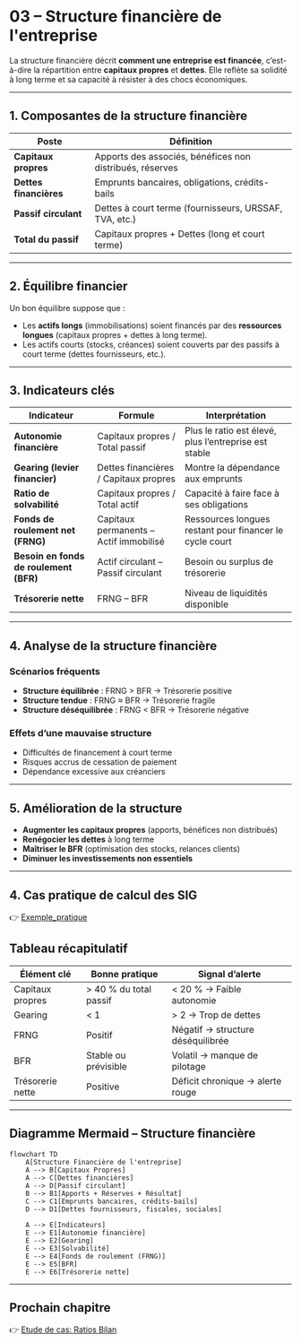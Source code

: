 # 03 – Structure financière de l'entreprise

La structure financière décrit **comment une entreprise est financée**, c’est-à-dire la répartition entre **capitaux propres** et **dettes**. Elle reflète sa solidité à long terme et sa capacité à résister à des chocs économiques.

---

## 1. Composantes de la structure financière

| **Poste**                         | **Définition**                                                                 |
|----------------------------------|--------------------------------------------------------------------------------|
| **Capitaux propres**             | Apports des associés, bénéfices non distribués, réserves                      |
| **Dettes financières**           | Emprunts bancaires, obligations, crédits-bails                                |
| **Passif circulant**             | Dettes à court terme (fournisseurs, URSSAF, TVA, etc.)                        |
| **Total du passif**              | Capitaux propres + Dettes (long et court terme)                               |

---

## 2. Équilibre financier

Un bon équilibre suppose que :

- Les **actifs longs** (immobilisations) soient financés par des **ressources longues** (capitaux propres + dettes à long terme).
- Les actifs courts (stocks, créances) soient couverts par des passifs à court terme (dettes fournisseurs, etc.).

---

## 3. Indicateurs clés

| **Indicateur**                  | **Formule**                                                | **Interprétation**                                 |
|--------------------------------|-------------------------------------------------------------|----------------------------------------------------|
| **Autonomie financière**       | Capitaux propres / Total passif                            | Plus le ratio est élevé, plus l’entreprise est stable |
| **Gearing (levier financier)** | Dettes financières / Capitaux propres                      | Montre la dépendance aux emprunts                   |
| **Ratio de solvabilité**       | Capitaux propres / Total actif                             | Capacité à faire face à ses obligations             |
| **Fonds de roulement net (FRNG)** | Capitaux permanents – Actif immobilisé                    | Ressources longues restant pour financer le cycle court |
| **Besoin en fonds de roulement (BFR)** | Actif circulant – Passif circulant                      | Besoin ou surplus de trésorerie                     |
| **Trésorerie nette**           | FRNG – BFR                                                 | Niveau de liquidités disponible                     |

---

## 4. Analyse de la structure financière

### Scénarios fréquents

- **Structure équilibrée** : FRNG > BFR → Trésorerie positive
- **Structure tendue** : FRNG ≈ BFR → Trésorerie fragile
- **Structure déséquilibrée** : FRNG < BFR → Trésorerie négative

### Effets d’une mauvaise structure

- Difficultés de financement à court terme
- Risques accrus de cessation de paiement
- Dépendance excessive aux créanciers

---

## 5. Amélioration de la structure

- **Augmenter les capitaux propres** (apports, bénéfices non distribués)
- **Renégocier les dettes** à long terme
- **Maîtriser le BFR** (optimisation des stocks, relances clients)
- **Diminuer les investissements non essentiels**

---
## 4. Cas pratique de calcul des SIG
👉 [Exemple_pratique](./cas_pratique_structure_financiere.md)

## Tableau récapitulatif

| Élément clé                  | Bonne pratique                          | Signal d’alerte                        |
|-----------------------------|------------------------------------------|----------------------------------------|
| Capitaux propres            | > 40 % du total passif                   | < 20 % → Faible autonomie              |
| Gearing                     | < 1                                      | > 2 → Trop de dettes                   |
| FRNG                        | Positif                                  | Négatif → structure déséquilibrée     |
| BFR                         | Stable ou prévisible                     | Volatil → manque de pilotage           |
| Trésorerie nette            | Positive                                 | Déficit chronique → alerte rouge       |

---

## Diagramme Mermaid – Structure financière

```mermaid
flowchart TD
    A[Structure Financière de l'entreprise]
    A --> B[Capitaux Propres]
    A --> C[Dettes financières]
    A --> D[Passif circulant]
    B --> B1[Apports + Réserves + Résultat]
    C --> C1[Emprunts bancaires, crédits-bails]
    D --> D1[Dettes fournisseurs, fiscales, sociales]
    
    A --> E[Indicateurs]
    E --> E1[Autonomie financière]
    E --> E2[Gearing]
    E --> E3[Solvabilité]
    E --> E4[Fonds de roulement (FRNG)]
    E --> E5[BFR]
    E --> E6[Trésorerie nette]
```

---
## Prochain chapitre

👉 [Etude de cas: Ratios Bilan](./05_cas_pratique_ratios.md)
